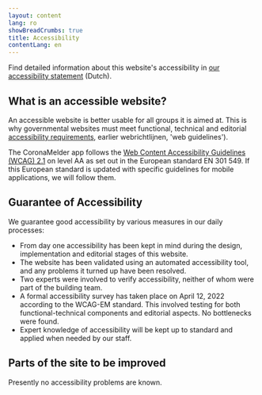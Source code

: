 ```yaml
---
layout: content
lang: ro
showBreadCrumbs: true
title: Accessibility
contentLang: en
---
```



<p class="md-block-lead md-text-color-RO-donkerblauw" markdown="1">
  Find detailed information about this website's accessibility in <a href="https://www.toegankelijkheidsverklaring.nl/register/3214" hreflang="nl">our accessibility statement</a> (Dutch).
</p>


## What is an accessible website?

An accessible website is better usable for all groups it is aimed at. This is why governmental websites must meet functional, technical and editorial [accessibility requirements](https://www.digitoegankelijk.nl/), earlier webrichtlijnen, 'web guidelines').

The CoronaMelder app follows the [Web Content Accessibility Guidelines (WCAG) 2.1](https://www.w3.org/TR/2018/REC-WCAG21-20180605/) on level AA as set out in the European standard EN 301 549. If this European standard is updated with specific guidelines for mobile applications, we will follow them.


## Guarantee of Accessibility

We guarantee good accessibility by various measures in our daily processes:

- From day one accessibility has been kept in mind during the design, implementation and editorial stages of this website.
- The website has been validated using an automated accessibility tool, and any problems it turned up have been resolved.
- Two experts were involved to verify accessibility, neither of whom were part of the building team.
- A formal accessibility survey has taken place on April 12, 2022 according to the WCAG-EM standard. This involved testing for both functional-technical components and editorial aspects. No bottlenecks were found.
- Expert knowledge of accessibility will be kept up to standard and applied when needed by our staff.


## Parts of the site to be improved 

Presently no accessibility problems are known.
